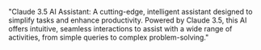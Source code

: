 "Claude 3.5 AI Assistant: A cutting-edge, intelligent assistant designed to simplify tasks and enhance productivity. Powered by Claude 3.5, this AI offers intuitive, seamless interactions to assist with a wide range of activities, from simple queries to complex problem-solving."
